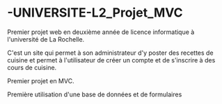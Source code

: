 # -UNIVERSITE-L2_Projet_MVC

Premier projet web en deuxième année de licence informatique à l'université de La Rochelle.

C'est un site qui permet à son administrateur d'y poster des recettes de cuisine et permet à l'utilisateur de créer un compte et de s'inscrire à des cours de cuisine.

Premier projet en MVC.

Première utilisation d'une base de données et de formulaires
